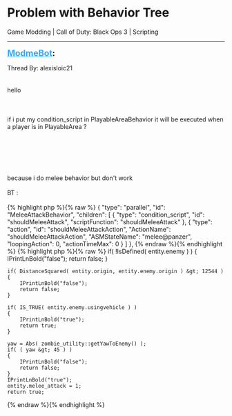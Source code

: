 # Problem with Behavior Tree
Game Modding | Call of Duty: Black Ops 3 | Scripting

---
<strong style="font-size: 1.4em;"><span style="text-decoration: underline;text-decoration-color: #34a7f9;"><span style="color:#34a7f9;">ModmeBot</span></span>:</strong>

<p>Thread By: alexisloic21<br /> <br /> <br />hello <br /><br /><br /><br />if i put my condition_script in PlayableAreaBehavior it will be executed when a player is in PlayableArea ?<br /><br /><br /><br /><br /><br /><br />because i do melee behavior but don&#39;t work<br /> <br />BT :<br /><br />{% highlight php %}{% raw %}
{
                            "type": "parallel",
                            "id": "MeleeAttackBehavior",
                            "children": [
                                { 
                                    "type": "condition_script",
                                    "id": "shouldMeleeAttack",
                                    "scriptFunction": "shouldMeleeAttack"
                                },
                                {
                                    "type": "action",
                                    "id": "shouldMeleeAttackAction",
                                    "ActionName": "shouldMeleeAttackAction",
                                    "ASMStateName": "melee@panzer",
                                    "loopingAction": 0,
                                    "actionTimeMax": 0
                                }
                            ]
                          },
{% endraw %}{% endhighlight %}
{% highlight php %}{% raw %}
if( !IsDefined( entity.enemy ) )
    {
        IPrintLnBold("false");
        return false;
    }

    if( DistanceSquared( entity.origin, entity.enemy.origin ) &gt; 12544 )
    {
        IPrintLnBold("false");
        return false;
    }

    if( IS_TRUE( entity.enemy.usingvehicle ) ) 
    {
        IPrintLnBold("true");
        return true;
    }    
    
    yaw = Abs( zombie_utility::getYawToEnemy() );
    if( ( yaw &gt; 45 ) )
    {
        IPrintLnBold("false");
        return false;
    }
    IPrintLnBold("true");
    entity.melee_attack = 1;
    return true;
{% endraw %}{% endhighlight %}
</p>
